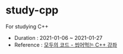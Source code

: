 # study-cpp
For studying C++

* Duration : 2021-01-06 ~ 2021-01-27
* Reference : [모두의 코드 - 씹어먹는 C++ 강좌](https://modoocode.com/135)
